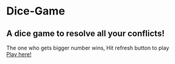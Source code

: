 # Dice-Game
## A dice game to resolve all your conflicts!
The one who gets bigger number wins, Hit refresh button to play
<br>
[Play here!](https://rohits301.github.io/Dice-Game/)